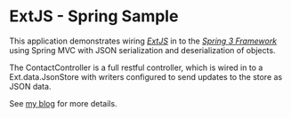 # ExtJS - Spring Sample

This application demonstrates wiring [*ExtJS*](http://www.sencha.com/products/js/)
in to the [*Spring 3 Framework*](http://springsource.org) using Spring MVC with
JSON serialization and deserialization of objects.

The ContactController is a full restful controller, which is wired in to a Ext.data.JsonStore
with writers configured to send updates to the store as JSON data.

See [my blog](http://www.sporcic.org) for more details.